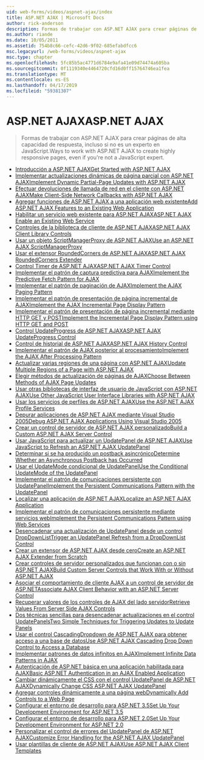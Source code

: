 ```yaml
---
uid: web-forms/videos/aspnet-ajax/index
title: ASP.NET AJAX | Microsoft Docs
author: rick-anderson
description: Formas de trabajar con ASP.NET AJAX para crear páginas de alta capacidad de respuesta, incluso si no es un experto en JavaScript.
ms.author: riande
ms.date: 10/05/2011
ms.assetid: 754b8c66-cefc-42d6-9f02-685efabdfcc6
msc.legacyurl: /web-forms/videos/aspnet-ajax
msc.type: chapter
ms.openlocfilehash: 5fc85b5ac4771d6784e9afa41e09d74474a605ba
ms.sourcegitcommit: 0f1119340e4464720cfd16d0ff15764746ea1fea
ms.translationtype: MT
ms.contentlocale: es-ES
ms.lasthandoff: 04/17/2019
ms.locfileid: "59381307"
---
```

# <a name="aspnet-ajax"></a><span data-ttu-id="d4e66-103">ASP.NET AJAX</span><span class="sxs-lookup"><span data-stu-id="d4e66-103">ASP.NET AJAX</span></span>

> <span data-ttu-id="d4e66-104">Formas de trabajar con ASP.NET AJAX para crear páginas de alta capacidad de respuesta, incluso si no es un experto en JavaScript.</span><span class="sxs-lookup"><span data-stu-id="d4e66-104">Ways to work with ASP.NET AJAX to create highly responsive pages, even if you're not a JavaScript expert.</span></span>


- [<span data-ttu-id="d4e66-105">Introducción a ASP.NET AJAX</span><span class="sxs-lookup"><span data-stu-id="d4e66-105">Get Started with ASP.NET AJAX</span></span>](how-do-i-get-started-with-aspnet-ajax.md)
- [<span data-ttu-id="d4e66-106">Implementar actualizaciones dinámicas de página parcial con ASP.NET AJAX</span><span class="sxs-lookup"><span data-stu-id="d4e66-106">Implement Dynamic Partial-Page Updates with ASP.NET AJAX</span></span>](how-do-i-implement-dynamic-partial-page-updates-with-aspnet-ajax.md)
- [<span data-ttu-id="d4e66-107">Efectuar devoluciones de llamada de red en el cliente con ASP.NET AJAX</span><span class="sxs-lookup"><span data-stu-id="d4e66-107">Make Client-Side Network Callbacks with ASP.NET AJAX</span></span>](how-do-i-make-client-side-network-callbacks-with-aspnet-ajax.md)
- [<span data-ttu-id="d4e66-108">Agregar funciones de ASP.NET AJAX a una aplicación web existente</span><span class="sxs-lookup"><span data-stu-id="d4e66-108">Add ASP.NET AJAX Features to an Existing Web Application</span></span>](how-do-i-add-aspnet-ajax-features-to-an-existing-web-application.md)
- [<span data-ttu-id="d4e66-109">Habilitar un servicio web existente para ASP.NET AJAX</span><span class="sxs-lookup"><span data-stu-id="d4e66-109">ASP.NET AJAX Enable an Existing Web Service</span></span>](how-do-i-aspnet-ajax-enable-an-existing-web-service.md)
- [<span data-ttu-id="d4e66-110">Controles de la biblioteca de cliente de ASP.NET AJAX</span><span class="sxs-lookup"><span data-stu-id="d4e66-110">ASP.NET AJAX Client Library Controls</span></span>](how-do-i-use-the-aspnet-ajax-client-library-controls.md)
- [<span data-ttu-id="d4e66-111">Usar un objeto ScriptManagerProxy de ASP.NET AJAX</span><span class="sxs-lookup"><span data-stu-id="d4e66-111">Use an ASP.NET AJAX ScriptManagerProxy</span></span>](how-do-i-use-an-aspnet-ajax-scriptmanagerproxy.md)
- [<span data-ttu-id="d4e66-112">Usar el extensor RoundedCorners de ASP.NET AJAX</span><span class="sxs-lookup"><span data-stu-id="d4e66-112">ASP.NET AJAX RoundedCorners Extender</span></span>](how-do-i-use-the-aspnet-ajax-roundedcorners-extender.md)
- [<span data-ttu-id="d4e66-113">Control Timer de ASP.NET AJAX</span><span class="sxs-lookup"><span data-stu-id="d4e66-113">ASP.NET AJAX Timer Control</span></span>](how-do-i-use-the-aspnet-ajax-timer-control.md)
- [<span data-ttu-id="d4e66-114">Implementar el patrón de captura predictiva para AJAX</span><span class="sxs-lookup"><span data-stu-id="d4e66-114">Implement the Predictive Fetch Pattern for AJAX</span></span>](how-do-i-implement-the-predictive-fetch-pattern-for-ajax.md)
- [<span data-ttu-id="d4e66-115">Implementar el patrón de paginación de AJAX</span><span class="sxs-lookup"><span data-stu-id="d4e66-115">Implement the AJAX Paging Pattern</span></span>](how-do-i-implement-the-ajax-paging-pattern.md)
- [<span data-ttu-id="d4e66-116">Implementar el patrón de presentación de página incremental de AJAX</span><span class="sxs-lookup"><span data-stu-id="d4e66-116">Implement the AJAX Incremental Page Display Pattern</span></span>](how-do-i-implement-the-ajax-incremental-page-display-pattern.md)
- [<span data-ttu-id="d4e66-117">Implementar el patrón de presentación de página incremental mediante HTTP GET y POST</span><span class="sxs-lookup"><span data-stu-id="d4e66-117">Implement the Incremental Page Display Pattern using HTTP GET and POST</span></span>](how-do-i-implement-the-incremental-page-display-pattern-using-http-get-and-post.md)
- [<span data-ttu-id="d4e66-118">Control UpdateProgress de ASP.NET AJAX</span><span class="sxs-lookup"><span data-stu-id="d4e66-118">ASP.NET AJAX UpdateProgress Control</span></span>](how-do-i-use-the-aspnet-ajax-updateprogress-control.md)
- [<span data-ttu-id="d4e66-119">Control de historial de ASP.NET AJAX</span><span class="sxs-lookup"><span data-stu-id="d4e66-119">ASP.NET AJAX History Control</span></span>](how-do-i-use-the-aspnet-ajax-history-control.md)
- [<span data-ttu-id="d4e66-120">Implementar el patrón de AJAX posterior al procesamiento</span><span class="sxs-lookup"><span data-stu-id="d4e66-120">Implement the AJAX After Processing Pattern</span></span>](how-do-i-implement-the-ajax-after-processing-pattern.md)
- [<span data-ttu-id="d4e66-121">Actualizar varias regiones de una página con ASP.NET AJAX</span><span class="sxs-lookup"><span data-stu-id="d4e66-121">Update Multiple Regions of a Page with ASP.NET AJAX</span></span>](how-do-i-update-multiple-regions-of-a-page-with-aspnet-ajax.md)
- [<span data-ttu-id="d4e66-122">Elegir métodos de actualización de páginas de AJAX</span><span class="sxs-lookup"><span data-stu-id="d4e66-122">Choose Between Methods of AJAX Page Updates</span></span>](how-do-i-choose-between-methods-of-ajax-page-updates.md)
- [<span data-ttu-id="d4e66-123">Usar otras bibliotecas de interfaz de usuario de JavaScript con ASP.NET AJAX</span><span class="sxs-lookup"><span data-stu-id="d4e66-123">Use Other JavaScript User Interface Libraries with ASP.NET AJAX</span></span>](how-do-i-use-other-javascript-user-interface-libraries-with-aspnet-ajax.md)
- [<span data-ttu-id="d4e66-124">Usar los servicios de perfiles de ASP.NET AJAX</span><span class="sxs-lookup"><span data-stu-id="d4e66-124">Use the ASP.NET AJAX Profile Services</span></span>](how-do-i-use-the-aspnet-ajax-profile-services.md)
- [<span data-ttu-id="d4e66-125">Depurar aplicaciones de ASP.NET AJAX mediante Visual Studio 2005</span><span class="sxs-lookup"><span data-stu-id="d4e66-125">Debug ASP.NET AJAX Applications Using Visual Studio 2005</span></span>](how-do-i-debug-aspnet-ajax-applications-using-visual-studio-2005.md)
- [<span data-ttu-id="d4e66-126">Crear un control de servidor de ASP.NET AJAX personalizado</span><span class="sxs-lookup"><span data-stu-id="d4e66-126">Build a Custom ASP.NET AJAX Server Control</span></span>](how-do-i-build-a-custom-aspnet-ajax-server-control.md)
- [<span data-ttu-id="d4e66-127">Usar JavaScript para actualizar un UpdatePanel de ASP.NET AJAX</span><span class="sxs-lookup"><span data-stu-id="d4e66-127">Use JavaScript to Refresh an ASP.NET AJAX UpdatePanel</span></span>](how-do-i-use-javascript-to-refresh-an-aspnet-ajax-updatepanel.md)
- [<span data-ttu-id="d4e66-128">Determinar si se ha producido un postback asincrónico</span><span class="sxs-lookup"><span data-stu-id="d4e66-128">Determine Whether an Asynchronous Postback has Occurred</span></span>](how-do-i-determine-whether-an-asynchronous-postback-has-occurred.md)
- [<span data-ttu-id="d4e66-129">Usar el UpdateMode condicional de UpdatePanel</span><span class="sxs-lookup"><span data-stu-id="d4e66-129">Use the Conditional UpdateMode of the UpdatePanel</span></span>](how-do-i-use-the-conditional-updatemode-of-the-updatepanel.md)
- [<span data-ttu-id="d4e66-130">Implementar el patrón de comunicaciones persistente con UpdatePanel</span><span class="sxs-lookup"><span data-stu-id="d4e66-130">Implement the Persistent Communications Pattern with the UpdatePanel</span></span>](how-do-i-implement-the-persistent-communications-pattern-with-the-updatepanel.md)
- [<span data-ttu-id="d4e66-131">Localizar una aplicación de ASP.NET AJAX</span><span class="sxs-lookup"><span data-stu-id="d4e66-131">Localize an ASP.NET AJAX Application</span></span>](how-do-i-localize-an-aspnet-ajax-application.md)
- [<span data-ttu-id="d4e66-132">Implementar el patrón de comunicaciones persistente mediante servicios web</span><span class="sxs-lookup"><span data-stu-id="d4e66-132">Implement the Persistent Communications Pattern using Web Services</span></span>](how-do-i-implement-the-persistent-communications-pattern-using-web-services.md)
- [<span data-ttu-id="d4e66-133">Desencadenar una actualización de UpdatePanel desde un control DropDownList</span><span class="sxs-lookup"><span data-stu-id="d4e66-133">Trigger an UpdatePanel Refresh from a DropDownList Control</span></span>](how-do-i-trigger-an-updatepanel-refresh-from-a-dropdownlist-control.md)
- [<span data-ttu-id="d4e66-134">Crear un extensor de ASP.NET AJAX desde cero</span><span class="sxs-lookup"><span data-stu-id="d4e66-134">Create an ASP.NET AJAX Extender from Scratch</span></span>](how-do-i-create-an-aspnet-ajax-extender-from-scratch.md)
- [<span data-ttu-id="d4e66-135">Crear controles de servidor personalizados que funcionan con o sin ASP.NET AJAX</span><span class="sxs-lookup"><span data-stu-id="d4e66-135">Build Custom Server Controls that Work With or Without ASP.NET AJAX</span></span>](how-do-i-build-custom-server-controls-that-work-with-or-without-aspnet-ajax.md)
- [<span data-ttu-id="d4e66-136">Asociar el comportamiento de cliente AJAX a un control de servidor de ASP.NET</span><span class="sxs-lookup"><span data-stu-id="d4e66-136">Associate AJAX Client Behavior with an ASP.NET Server Control</span></span>](how-do-i-associate-ajax-client-behavior-with-an-aspnet-server-control.md)
- [<span data-ttu-id="d4e66-137">Recuperar valores de los controles de AJAX del lado servidor</span><span class="sxs-lookup"><span data-stu-id="d4e66-137">Retrieve Values From Server Side AJAX Controls</span></span>](how-do-i-retrieve-values-from-server-side-ajax-controls.md)
- [<span data-ttu-id="d4e66-138">Dos técnicas sencillas para desencadenar actualizaciones en el control UpdatePanels</span><span class="sxs-lookup"><span data-stu-id="d4e66-138">Two Simple Techniques for Triggering Updates to Update Panels</span></span>](two-simple-techniques-for-triggering-updates-to-update-panels.md)
- [<span data-ttu-id="d4e66-139">Usar el control CascadingDropdown de ASP.NET AJAX para obtener acceso a una base de datos</span><span class="sxs-lookup"><span data-stu-id="d4e66-139">Use ASP.NET AJAX Cascading Drop Down Control to Access a Database</span></span>](use-aspnet-ajax-cascading-drop-down-control-to-access-a-database.md)
- [<span data-ttu-id="d4e66-140">Implementar patrones de datos infinitos en AJAX</span><span class="sxs-lookup"><span data-stu-id="d4e66-140">Implement Infinite Data Patterns in AJAX</span></span>](implement-infinite-data-patterns-in-ajax.md)
- [<span data-ttu-id="d4e66-141">Autenticación de ASP.NET básica en una aplicación habilitada para AJAX</span><span class="sxs-lookup"><span data-stu-id="d4e66-141">Basic ASP.NET Authentication in an AJAX Enabled Application</span></span>](basic-aspnet-authentication-in-an-ajax-enabled-application.md)
- [<span data-ttu-id="d4e66-142">Cambiar dinámicamente el CSS con el control UpdatePanel de ASP.NET AJAX</span><span class="sxs-lookup"><span data-stu-id="d4e66-142">Dynamically Change CSS ASP.NET AJAX UpdatePanel</span></span>](how-to-dynamically-change-css-using-the-aspnet-ajax-updatepanel.md)
- [<span data-ttu-id="d4e66-143">Agregar controles dinámicamente a una página web</span><span class="sxs-lookup"><span data-stu-id="d4e66-143">Dynamically Add Controls to a Web Page</span></span>](how-to-dynamically-add-controls-to-a-web-page.md)
- [<span data-ttu-id="d4e66-144">Configurar el entorno de desarrollo para ASP.NET 3.5</span><span class="sxs-lookup"><span data-stu-id="d4e66-144">Set Up Your Development Environment for ASP.NET 3.5</span></span>](set-up-your-development-environment-for-aspnet-35.md)
- [<span data-ttu-id="d4e66-145">Configurar el entorno de desarrollo para ASP.NET 2.0</span><span class="sxs-lookup"><span data-stu-id="d4e66-145">Set Up Your Development Environment for ASP.NET 2.0</span></span>](set-up-your-development-environment-for-aspnet-20.md)
- [<span data-ttu-id="d4e66-146">Personalizar el control de errores del UpdatePanel de ASP.NET AJAX</span><span class="sxs-lookup"><span data-stu-id="d4e66-146">Customize Error Handling for the ASP.NET AJAX UpdatePanel</span></span>](how-do-i-customize-error-handling-for-the-aspnet-ajax-updatepanel.md)
- [<span data-ttu-id="d4e66-147">Usar plantillas de cliente de ASP.NET AJAX</span><span class="sxs-lookup"><span data-stu-id="d4e66-147">Use ASP.NET AJAX Client Templates</span></span>](how-do-i-use-aspnet-ajax-client-templates.md)
